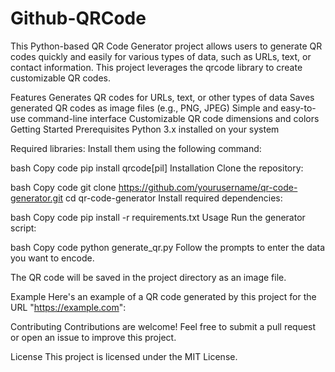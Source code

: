 # Github-QRCode
This Python-based QR Code Generator project allows users to generate QR codes quickly and easily for various types of data, such as URLs, text, or contact information. This project leverages the qrcode library to create customizable QR codes.

Features
Generates QR codes for URLs, text, or other types of data
Saves generated QR codes as image files (e.g., PNG, JPEG)
Simple and easy-to-use command-line interface
Customizable QR code dimensions and colors
Getting Started
Prerequisites
Python 3.x installed on your system

Required libraries: Install them using the following command:

bash
Copy code
pip install qrcode[pil]
Installation
Clone the repository:

bash
Copy code
git clone https://github.com/yourusername/qr-code-generator.git
cd qr-code-generator
Install required dependencies:

bash
Copy code
pip install -r requirements.txt
Usage
Run the generator script:

bash
Copy code
python generate_qr.py
Follow the prompts to enter the data you want to encode.

The QR code will be saved in the project directory as an image file.

Example
Here's an example of a QR code generated by this project for the URL "https://example.com":


Contributing
Contributions are welcome! Feel free to submit a pull request or open an issue to improve this project.

License
This project is licensed under the MIT License.

